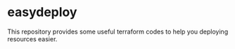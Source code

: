# easydeploy
This repository provides some useful terraform codes to help you deploying resources easier. 
